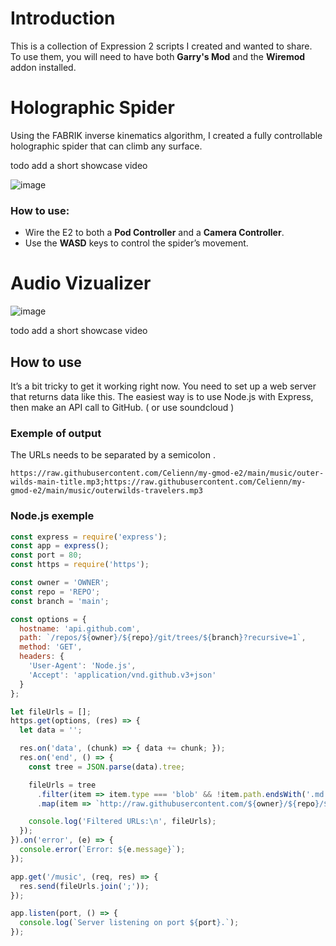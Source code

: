 # Introduction
This is a collection of Expression 2 scripts I created and wanted to share.  
To use them, you will need to have both **Garry's Mod** and the **Wiremod** addon installed.

# Holographic Spider
Using the FABRIK inverse kinematics algorithm, I created a fully controllable holographic spider that can climb any surface.

todo add a short showcase video

![image](https://github.com/user-attachments/assets/eaa3415b-5db3-4053-979a-ed5caf6fe926)

### How to use:
- Wire the E2 to both a **Pod Controller** and a **Camera Controller**.
- Use the **WASD** keys to control the spider’s movement.

# Audio Vizualizer
![image](https://github.com/user-attachments/assets/fb5c1869-340f-4958-8b16-93402f0b9c8b)

todo add a short showcase video

## How to use 
It’s a bit tricky to get it working right now. You need to set up a web server that returns data like this. The easiest way is to use Node.js with Express, then make an API call to GitHub.
( or use soundcloud )

### Exemple of output
The URLs needs to be separated by a semicolon .
```
https://raw.githubusercontent.com/Celienn/my-gmod-e2/main/music/outer-wilds-main-title.mp3;https://raw.githubusercontent.com/Celienn/my-gmod-e2/main/music/outerwilds-travelers.mp3
```
### Node.js exemple
```javascript
const express = require('express');
const app = express();
const port = 80;
const https = require('https');

const owner = 'OWNER';
const repo = 'REPO';
const branch = 'main'; 

const options = {
  hostname: 'api.github.com',
  path: `/repos/${owner}/${repo}/git/trees/${branch}?recursive=1`,
  method: 'GET',
  headers: {
    'User-Agent': 'Node.js',
    'Accept': 'application/vnd.github.v3+json'
  }
};

let fileUrls = [];
https.get(options, (res) => {
  let data = '';

  res.on('data', (chunk) => { data += chunk; });
  res.on('end', () => {
    const tree = JSON.parse(data).tree;

    fileUrls = tree
      .filter(item => item.type === 'blob' && !item.path.endsWith('.md'))
      .map(item => `http://raw.githubusercontent.com/${owner}/${repo}/${branch}/${item.path}`);

    console.log('Filtered URLs:\n', fileUrls);
  });
}).on('error', (e) => {
  console.error(`Error: ${e.message}`);
});

app.get('/music', (req, res) => {
  res.send(fileUrls.join(';'));
});

app.listen(port, () => {
  console.log(`Server listening on port ${port}.`);
});
```
